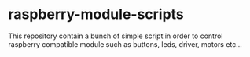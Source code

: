# raspberry-module-scripts
This repository contain a bunch of simple script in order to control raspberry compatible module such as buttons, leds, driver, motors etc...
